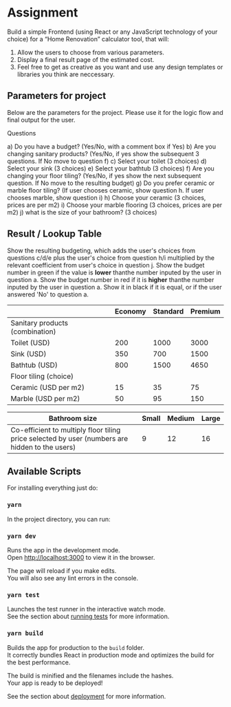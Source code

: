 # Assignment

Build a simple Frontend (using React or any JavaScript technology of your choice) for a “Home
Renovation” calculator tool, that will:

1. Allow the users to choose from various parameters.
2. Display a final result page of the estimated cost.
3. Feel free to get as creative as you want and use any design templates or libraries you think
    are neccessary.

## Parameters for project

Below are the parameters for the project. Please use it for the logic flow and final output for the user.

Questions

  a) Do you have a budget? (Yes/No, with a comment box if Yes)
  b) Are you changing sanitary products? (Yes/No, if yes show the subsequent 3 questions. If No move to question f)
  c) Select your toilet (3 choices)
  d) Select your sink (3 choices)
  e) Select your bathtub (3 choices)
  f) Are you changing your floor tiling? (Yes/No, if yes show the next subsequent question. If No move to the resulting budget)
  g) Do you prefer ceramic or marble floor tiling? (If user chooses ceramic, show question h. If user chooses marble, show question i)
  h) Choose your ceramic (3 choices, prices are per m2)
  i) Choose your marble flooring (3 choices, prices are per m2)
  j) what is the size of your bathroom? (3 choices)

## Result / Lookup Table

Show the resulting budgeting, which adds the user's choices from questions c/d/e plus the user's
choice from question h/i multiplied by the relevant coefficient from user's choice in question j. Show the budget number in green if the value is **lower** thanthe number inputed by the user in question a. Show the budget number in red if it is **higher** thanthe number inputed by the user in question a. Show it in black if it is equal, or if the user answered 'No' to question a.

|  |Economy | Standard | Premium |
|--|--------|----------|---------|
|Sanitary products (combination)|||
|Toilet (USD) | 200 | 1000 | 3000 |
|Sink (USD) | 350 | 700 | 1500 |
|Bathtub (USD) | 800 | 1500 | 4650 |
|Floor tiling (choice) |||
|Ceramic (USD per m2) | 15 | 35 | 75|
|Marble (USD per m2) | 50 | 95 | 150 |


|Bathroom size | Small | Medium | Large |
|--|--------|----------|---------|
|Co-efficient to multiply floor tiling price selected by user (numbers are hidden to the users) | 9 | 12 | 16 |

## Available Scripts

For installing everything just do:

### ```yarn```

In the project directory, you can run:

### `yarn dev`

Runs the app in the development mode.<br>
Open [http://localhost:3000](http://localhost:3000) to view it in the browser.

The page will reload if you make edits.<br>
You will also see any lint errors in the console.

### `yarn test`

Launches the test runner in the interactive watch mode.<br>
See the section about [running tests](https://facebook.github.io/create-react-app/docs/running-tests) for more information.

### `yarn build`

Builds the app for production to the `build` folder.<br>
It correctly bundles React in production mode and optimizes the build for the best performance.

The build is minified and the filenames include the hashes.<br>
Your app is ready to be deployed!

See the section about [deployment](https://facebook.github.io/create-react-app/docs/deployment) for more information.